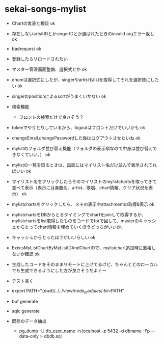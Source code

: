 # sekai-songs-mylist

- Chartの実装と検証 ok
- 存在しないartsitIDとかsingerIDとか選ばれたときのinvalid argエラー返し ok
- badrequest ok
- 登録したらリロードされたい
- マスター管理画面整備、選択式とか ok
- enumは選択式にしたが、singerやartistもlistを取得してそれを選択肢にしたい ok
- singerのpositionによるsortがうまくいかない ok
- 検索機能
  - フロントの検索だけで良さそう？
- tokenでやりとりしているから、logoutはフロントだけでいいかも ok
- changeEmail,changePasswordした後はログアウトさせたいね ok
- mylistのフォルダ並び替え機能（フォルダの表示順なので中身は並び替えできなくていい。） ok
- mylistの一覧を取るときは、画面にはマイリスト名だけ並んで表示されてればいい ok
- マイリスト名をクリックしたらそのマイリストのmylistchartsを取ってきて並べて表示（表示には楽曲名、artist、歌唱、chart情報、クリア状況を表示） ok
- mylistchartsをクリックしたら、メモの表示やattachmentの取得&表示 ok
- mylistchartsをDBからとるタイミングでchartをjoinして取得するか、mylistchartsをlist取得したものをコードでforで回して、masterのキャッシュからとってchart情報を埋めていくほうどっちがいいか。
- キャッシュからとったほうがいいらしい ok
- ExistsMyListChartByMyListIDAndChartIDで、mylistchart追加時に重複しないか確認 ok

- 生成したコードをそのままリモートに上げてるけど、ちゃんとどのローカルでも生成できるようにした方が良さそうだよナー
- テスト書く

- export PATH="$(pwd)/../../view/node_modules/.bin:$PATH"
- buf generate
- sqlc generate
- 既存のデータ抽出
  - pg_dump -U db_user_name -h localhost -p 5432 -d dbname -Fp --data-only > dbdb.sql
